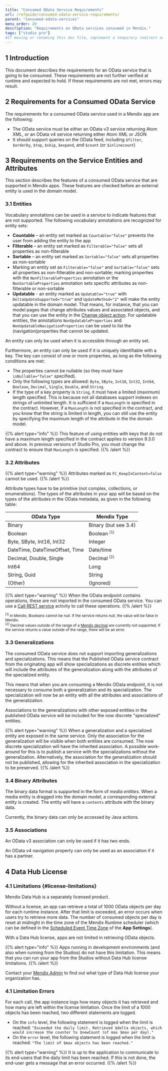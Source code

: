 ```yaml
---
title: "Consumed OData Service Requirements"
url: /refguide/consumed-odata-service-requirements/
parent: "consumed-odata-services"
menu_order: 20
description: "Requirements on OData services consumed in Mendix."
tags: ["studio pro"]
#If moving or renaming this doc file, implement a temporary redirect and let the respective team know they should update the URL in the product. See Mapping to Products for more details.
---
```


## 1 Introduction

This document describes the requirements for an OData service that is going to be consumed. These requirements are not further verified at runtime and expected to hold. If these requirements are not met, errors may result.

## 2 Requirements for a Consumed OData Service

The requirements for a consumed OData service used in a Mendix app are the following:

* The OData service must be either an OData v3 service returning Atom XML, or an OData v4 service returning either Atom XML or JSON
* It should support queries on the OData feed, including `$filter`, `$orderby`, `$top`, `$skip`, `$expand`, and `$count` (or `$inlinecount`)

## 3 Requirements on the Service Entities and Attributes

This section describes the features of a consumed OData service that are supported in Mendix apps. These features are checked before an external entity is used in the domain model.

### 3.1 Entities

Vocabulary annotations can be used in a service to indicate features that are not supported. The following vocabulary annotations are recognized for entity sets:

* **Countable** – an entity set marked as `Countable="false"` prevents the user from adding the entity to the app
* **Filterable** – an entity set marked as `Filterable="false"` sets all properties as non-filterable
* **Sortable** – an entity set marked as `Sortable="false"` sets all properties as non-sortable
* Marking an entity set as `Filterable="false"` and `Sortable="false"` sets all properties as non-filterable and non-sortable; marking properties with the `NonFilterableProperties` annotation or the `NonSortableProperties` annotation sets specific attributes as non-filterable or non-sortable
* **Updatable** - an entity marked as `Updatable="true"` with `DeltaUpdateSupported="true"` and `UpdateMethod="2"` will make the entity updatable in the domain model. That means, for instance, that you can model pages that change attributes values and associated objects, and that you can use the entity in the [Change object action](change-object). For updatable entities, the annotations `NonUpdatableProperties` and `NonUpdatableNavigationProperties` can be used to list the (navigation)properties that cannot be updated.

An entity can only be used when it is accessible through an entity set.

Furthermore, an entity can only be used if it is uniquely identifiable with a key. The key can consist of one or more properties, as long as the following conditions are met:

* The properties cannot be nullable (so they must have `isNullable="false"` specified).
* Only the following types are allowed: `Byte`, `SByte`, `Int16`, `Int32`, `Int64`, `Boolean`, `Decimal`, `Single`, `Double`, and `String`.
* If the type of a key property is `String`, it must have a limited  (maximum) length specified. This is because not all databases support indexes on strings of unlimited length. It is sufficient if  a `MaxLength` is specified in the contract. However, if a `MaxLength` is not specified in the contract, and you know that the string is limited in length, you can still use the entity by specifying the maximum length of the attribute in the the domain model.

{{% alert type="info" %}}
This feature of using entities with keys that do not have a maximum length specified in the contract applies to version 9.3.0 and above. In previous versions of Studio Pro, you must change the contract to ensure that `MaxLength` is specified.
{{% /alert %}}

### 3.2 Attributes

{{% alert type="warning" %}}
Attributes marked as `FC_KeepInContent=false` cannot be used.
{{% /alert %}}

Attribute types have to be primitive (not complex, collections, or enumerations). The types of the attributes in your app will be based on the types of the attributes in the OData metadata, as given in the following table:

| OData Type | Mendix Type |
| --- | --- |
| Binary                         | Binary (but see 3.4) |
| Boolean                        | Boolean <sup><small>[1]</small></sup> |
| Byte, SByte, Int16, Int32      | Integer |
| DateTime, DateTimeOffset, Time | Date/time |
| Decimal, Double, Single        | Decimal <sup><small>[2]</small></sup> |
| Int64                          | Long |
| String, Guid                   | String |
| (Other)                        | (Ignored) |

{{% alert type="warning" %}}
When the OData endpoint contains operations, these are not imported in the consumed OData service. You can use a [Call REST service](call-rest-action) activity to call these operations.
{{% /alert %}}

<small><sup>[1]</sup> In Mendix, Booleans cannot be null. If the service returns null, the value will be false in Mendix.<br /><sup>[2]</sup> Decimal values outside of the range of a [Mendix decimal](attributes#type) are currently not supported. If the service returns a value outside of the range, there will be an error.</small>

### 3.3 Generalizations

The consumed OData service does not support importing generalizations and specializations. This means that the Published OData service contract from the originating app will show specializations as discrete entities which will include the attributes of the generalization along with the attributes of the specialized entity.

This means that when you are consuming a Mendix OData endpoint, it is not necessary to consume both a generalization and its specialization. The specialization will now be an entity with all the attributes and associations of the generalization.

Associations to the generalizations with other exposed entities in the published OData service will be included for the now discrete "specialized" entities.

{{% alert type="warning" %}}
When a generalization and a specialized entity are exposed in the same service. Only the association for the generalization will be visible when both entities are consumed. The now discrete specialization will have the inherited association. A possible work-around for this is to publish a service with the specializations without the generalization. Alternatively, the association for the generalization should not be published, allowing for the inherited association in the specialization to be preserved.
{{% /alert %}}

### 3.4 Binary Attributes

The binary data format is supported in the form of *media entities*. When a media entity is dragged into the domain model, a corresponding external entity is created. The entity will have a `contents` attribute with the binary data.

Currently, the binary data can only be accessed by Java actions.

### 3.5 Associations

An OData v3 association can only be used if it has two ends.

An OData v4 navigation property can only be used as an association if it has a partner.

## 4 Data Hub License

### 4.1 Limitations {#license-limitations}

Mendix Data Hub is a separately licensed product. 

Without a license, an app can retrieve a total of 1000 OData objects per day for each runtime instance. After that limit is exceeded, an error occurs when users try to retrieve more data. The number of consumed objects per day is reset at midnight in the time zone of the Mendix Runtime scheduler (which can be defined in the [Scheduled Event Time Zone](project-settings#scheduled) of the **App Settings**).

With a Data Hub license, apps are not limited in retrieving OData objects.

{{% alert type="info" %}}
Apps running in development environments (and also when running from the Studios) do not have this limitation. This means that you can run your app from the Studios without Data Hub license limitations.
{{% /alert %}}

Contact your [Mendix Admin](/developerportal/control-center/#company) to find out what type of Data Hub license your organization has.

### 4.1 Limitation Errors

For each call, the app instance logs how many objects it has retrieved and how many are left within the license limitation. Once the limit of a 1000 objects has been reached, two different statements are logged.

* On the `info` level, the following statement is logged when the limit is reached: `"Exceeded the daily limit. Retrieved $delta objects, which would increase the counter to $newCount (of max $max per day)."`
* On the `error` level, the following statement is logged when the limit is reached: `"The limit of $max objects has been reached."`

{{% alert type="warning" %}}
It is up to the application to communicate to its end-users that the daily limit has been reached. If this is not done, the end-user gets a message that an error occurred.
{{% /alert %}}
